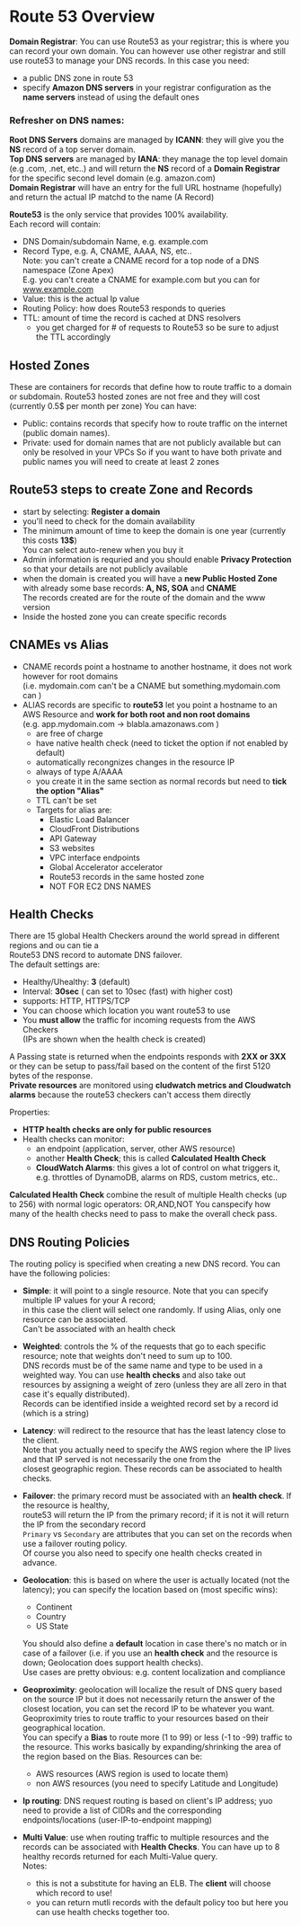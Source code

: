 # Route 53 Overview

**Domain Registrar**:  You can use Route53 as your registrar; this is where you can record your own domain. 
You can however use other registrar and still use route53 to manage your DNS records. In this case you need:
- a public DNS zone in route 53
- specify **Amazon DNS servers** in your registrar configuration as the **name servers** instead of using the default ones

### Refresher on DNS names:

**Root DNS Servers** domains are managed by **ICANN**: they will give you the **NS** record of a top server domain.  
**Top DNS servers** are managed by **IANA**: they manage the top level domain (e.g .com, .net, etc..) and will return the **NS** record of a **Domain Registrar** for the specific second level domain (e.g. amazon.com)  
**Domain Registrar** will have an entry for the full URL hostname (hopefully) and return the actual IP matchd to the name (A Record)

**Route53** is the only service that provides 100% availability.  
Each record will contain:
 - DNS Domain/subdomain Name, e.g. example.com
 - Record Type, e.g. A, CNAME, AAAA, NS, etc..  
   Note: you can't create a CNAME record for a top node of a DNS namespace (Zone Apex)  
         E.g. you can't create a CNAME for example.com but you can for www.example.com
 - Value: this is the actual Ip value
 - Routing Policy: how does Route53 responds to queries
 - TTL: amount of time the record is cached at DNS resolvers  
   - you get charged for # of requests to Route53 so be sure to adjust the TTL accordingly
   

## Hosted Zones
These are containers for records that define how to route traffic to a domain or subdomain. 
Route53 hosted zones are not free and they will cost (currently 0.5$ per month per zone)
You can have:
- Public: contains records that specify how to route traffic on the internet (public domain names).     
- Private: used for domain names that are not publicly available but can only be resolved in your VPCs
So if you want to have both private and public names you will need to create at least 2 zones


## Route53 steps to create Zone and Records
- start by selecting: **Register a domain** 
- you'll need to check for the domain availability
- The minimum amount of time to keep the domain is one year (currently this costs **13$**)  
  You can select auto-renew when you buy it
- Admin information is requried and you should enable **Privacy Protection** so that your details are not publicly available  
- when the domain is created you will have a **new Public Hosted Zone** with already some base records: **A, NS, SOA** and **CNAME**  
  The records created are for the route of the domain and the www version
- Inside the hosted zone you can create specific records  

## CNAMEs vs Alias
- CNAME records point a hostname to another hostname, it does not work however for root domains  
  (i.e. mydomain.com can't be a CNAME but something.mydomain.com can ) 
- ALIAS records are specific to **route53** let you point a hostname to an AWS Resource and **work for both root and non root domains**  
  (e.g. app.mydomain.com -> blabla.amazonaws.com )
   - are free of charge
   - have native health check (need to ticket the option if not enabled by default)
   - automatically recongnizes changes in the resource IP
   - always of type A/AAAA
   - you create it in the same section as normal records but need to **tick the option "Alias"**
   - TTL can't be set
   - Targets for alias are: 
       - Elastic Load Balancer
       - CloudFront Distributions
       - API Gateway
       - S3 websites
       - VPC interface endpoints
       - Global Accelerator accelerator
       - Route53 records in the same hosted zone
       - NOT FOR EC2 DNS NAMES

## Health Checks
There are 15 global Health Checkers around the world spread in different regions and ou can tie a  
Route53 DNS record to automate DNS failover.  
The default settings are:  
  - Healthy/Uhealthy: **3** (default)
  - Interval: **30sec** ( can set to 10sec (fast) with higher cost)
  - supports: HTTP, HTTPS/TCP
  - You can choose which location you want route53 to use
  - You **must allow** the traffic for incoming requests from the AWS Checkers  
    (IPs are shown when the health check is created)

A Passing state is returned when the endpoints responds with **2XX or 3XX** or they can be setup to pass/fail
based on the content of the first 5120 bytes of the response.  
**Private resources** are monitored using **cludwatch metrics and Cloudwatch alarms** because the route53 checkers 
can't access them directly

Properties:  
- **HTTP health checks are only for public resources**
- Health checks can monitor:
  - an endpoint (application, server, other AWS resource)
  - another **Health Check**; this is called **Calculated Health Check**
  - **CloudWatch Alarms**: this gives a lot of control on what triggers it,  
    e.g. throttles of DynamoDB, alarms on RDS, custom metrics, etc..

**Calculated Health Check** combine the result of multiple Health checks (up to 256) with normal logic operators: OR,AND,NOT
You canspecify how many of the health checks need to pass to make the overall check pass.



## DNS Routing Policies
The routing policy is specified when creating a new DNS record. You can have the following policies:
  - **Simple**:  it will point to a single resource. Note that you can specify multiple IP values for your A record;  
    in this case the client will select one randomly. If using Alias, only one resource can be associated.  
    Can't be associated with an health check
 - **Weighted**: controls the % of the requests that go to each specific resource; note that weights don't need to sum up to 100.  
   DNS records must be of the same name and type to be used in a weighted way. You can use **health checks** and also take out  
   resources by assigning a weight of zero (unless they are all zero in that case it's equally distributed).  
   Records can be identified inside a weighted record set by a record id (which is a string)
- **Latency**: will redirect to the resource that has the least latency close to the client.  
   Note that you actually need to specify the AWS region where the IP lives and that IP served is not necessarily the one from the   
   closest geographic region. These records can be associated to health checks.
- **Failover**: the primary record must be associated with an **health check**. If the resource is healthy,  
  route53 will return the IP from the primary record; if it is not it will return the IP from the secondary record  
  `Primary` vs `Secondary` are attributes that you can set on the records when use a failover routing policy.  
  Of course you also need to specify one health checks created in advance.
- **Geolocation**: this is based on where the user is actually located (not the latency); you can specify the location based on (most specific wins):
  - Continent
  - Country
  - US State  

   You should also define a **default** location in case there's no match or in case of a failover (i.e. if you use an **health check** and the resource is down; Geolocation does support health checks).  
   Use cases are pretty obvious: e.g. content localization and compliance
- **Geoproximity**: geolocation will localize the result of DNS query based on the source IP but it does not necessarily return the answer of the closest location, you can set the record IP to be whatever you want.  
  Geoproximity tries to route traffic to your resources based on their geographical location.  
  You can specify a **Bias** to route more (1 to 99) or less (-1 to -99) traffic to the resource. This works basically by expanding/shrinking the area of the region based on the Bias.
  Resources can be:
  - AWS resources (AWS region is used to locate them)
  - non AWS resources (you need to specify Latitude and Longitude) 
- **Ip routing**: DNS request routing is based on client's IP address; yuo need to provide a list of CIDRs and the corresponding endpoints/locations (user-IP-to-endpoint mapping)
- **Multi Value**: use when routing traffic to multiple resources and the records can be associated with **Health Checks**. You can have up to 8 healthy records returned for each Multi-Value query.  
  Notes: 
  - this is not a substitute for having an ELB. The **client** will choose which record to use!
  - you can return mutli records with the default policy too but here you can use health checks together too.
